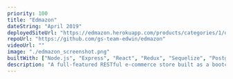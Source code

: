```yaml
---
priority: 100
title: "Edmazon"
dateString: "April 2019"
deployedSiteUrl: "https://edmazon.herokuapp.com/products/categories/1/offset/0"
repoUrl: "https://github.com/gs-team-edwin/edmazon"
videoUrl: ""
image: "./edmazon_screenshot.png"
builtWith: ["Node.js", "Express", "React", "Redux", "Sequelize", "PostgresSQL"]
description: "A full-featured RESTful e-commerce store built as a bootcamp learning project for the NERDS stack. Desktop only."
---
```

